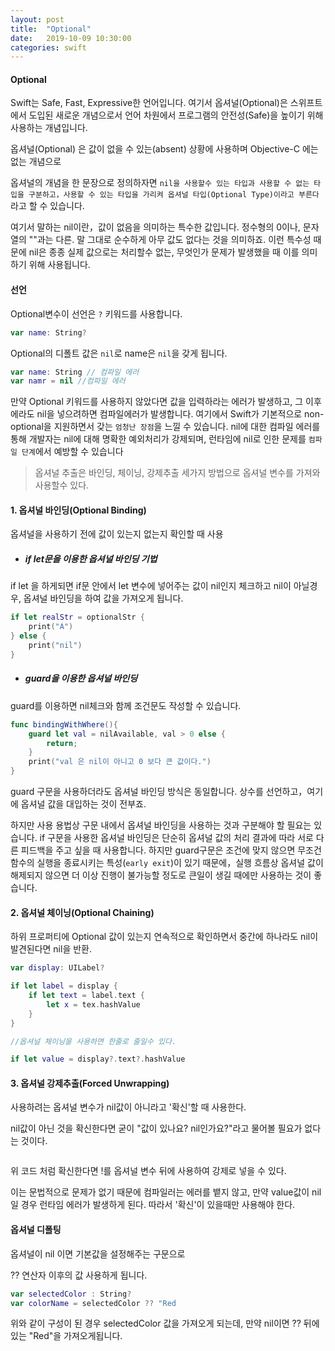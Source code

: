 ```yaml
---
layout: post
title:  "Optional"
date:   2019-10-09 10:30:00
categories: swift
---
```


#### Optional

Swift는 Safe, Fast, Expressive한 언어입니다. 여기서 옵셔널(Optional)은 스위프트에서 도입된 새로운 개념으로서 언어 차원에서 프로그램의 안전성(Safe)을 높이기 위해 사용하는 개념입니다.

옵셔널(Optional) 은 값이 없을 수 있는(absent) 상황에 사용하며 Objective-C 에는 없는 개념으로

옵셔널의 개념을 한 문장으로 정의하자면 `nil을 사용할수 있는 타입과 사용할 수 없는 타입을 구분하고，사용할 수 있는 타입을 가리켜 옵셔널 타입(Optional Type)이라고 부른다`라고 할 수 있습니다.

여기서 말하는 nil이란，값이 없음을 의미하는 특수한 값입니다. 정수형의 0이나, 문자열의 ""과는 다른. 말 그대로 순수하게 아무 값도 없다는 것을 의미하죠. 이런 특수성 때문에 nil은 종종 실제 값으로는 처리할수 없는, 무엇인가 문제가 발생했을 때 이를 의미하기 위해 사용됩니다.



#### 선언

Optional변수이 선언은 `?` 키워드를 사용합니다.

~~~swift
var name: String?
~~~

Optional의 디폴트 값은 `nil`로 name은 `nil`을 갖게 됩니다.

~~~swift
var name: String // 컴파일 에러
var namr = nil //컴파일 에러
~~~

만약 Optional 키워드를 사용하지 않았다면 값을 입력하라는 에러가 발생하고, 그 이후에라도 nil을 넣으려하면 컴파일에러가 발생합니다.
여기에서 Swift가 기본적으로 non-optional을 지원하면서 갖는 `엄청난 장점`을 느낄 수 있습니다.
nil에 대한 컴파일 에러를 통해 개발자는 nil에 대해 명확한 예외처리가 강제되며, 런타임에 nil로 인한 문제를 `컴파일 단계`에서 예방할 수 있습니다



> 옵셔널 추출은 바인딩, 체이닝, 강제추출 세가지 방법으로 옵셔널 변수를 가져와 사용할수 있다.



#### 1. 옵셔널 바인딩(Optional Binding)

옵셔널을 사용하기 전에 값이 있는지 없는지 확인할 때 사용  



- ##### if let문을 이용한 옵셔널 바인딩 기법

if let 을 하게되면 if문 안에서 let 변수에 넣어주는 값이 nil인지 체크하고 nil이 아닐경우, 옵셔널 바인딩을 하여 값을 가져오게 됩니다.

~~~swift
if let realStr = optionalStr {
    print("A")
} else {
    print("nil")
}
~~~



- ##### guard을 이용한 옵셔널 바인딩

guard를 이용하면 nil체크와 함께 조건문도 작성할 수 있습니다.

~~~swift
func bindingWithWhere(){
    guard let val = nilAvailable, val > 0 else {
        return;
    }
    print("val 은 nil이 아니고 0 보다 큰 값이다.")
}
~~~

guard 구문을 사용하더라도 옵셔널 바인딩 방식은 동일합니다. 상수를 선언하고，여기에 옵셔널 값을 대입하는 것이 전부죠.

하지만 사용 용법상 구문 내에서 옵셔널 바인딩을 사용하는 것과  구분해야 할 필요는 있습니다. if 구문을 사용한 옵셔널 바인딩은 단순히 옵셔널 값의 처리 결과에 따라 서로 다른 피드백을 주고 싶을 때 사용합니다. 하지만 guard구문은 조건에 맞지 않으면 무조건 함수의 실행을 종료시키는 특성(`early exit`)이 있기 때문에，실행 흐름상 옵셔널 값이 해제되지 않으면 더 이상 진행이 불가능할 정도로 큰일이 생길 때에만 사용하는 것이 좋습니다.



#### 2. 옵셔널 체이닝(Optional Chaining)

 하위 프로퍼티에 Optional 값이 있는지 연속적으로 확인하면서 중간에 하나라도 nil이 발견된다면 nil을 반환.

~~~swift
var display: UILabel?

if let label = display {
    if let text = label.text {
        let x = tex.hashValue
    }
}

//옵셔널 체이닝을 사용하면 한줄로 줄일수 있다.

if let value = display?.text?.hashValue

~~~



#### 3. 옵셔널 강제추출(Forced Unwrapping)

사용하려는 옵셔널 변수가 nil값이 아니라고 '확신'할 때 사용한다.

nil값이 아닌 것을 확신한다면 굳이 "값이 있나요? nil인가요?"라고 물어볼 필요가 없다는 것이다.

~~~swift

~~~



위 코드 처럼 확신한다면 !를 옵셔널 변수 뒤에 사용하여 강제로 넣을 수 있다.

이는 문법적으로 문제가 없기 때문에 컴파일러는 에러를 뱉지 않고, 만약 value값이 nil일 경우 런타임 에러가 발생하게 된다. 따라서 '확신'이 있을때만 사용해야 한다.



#### 옵셔널 디폴팅

옵셔널이 nil 이면 기본값을 설정해주는 구문으로

?? 연산자 이후의 값 사용하게 됩니다.

~~~swift
var selectedColor : String?
var colorName = selectedColor ?? "Red
~~~

위와 같이 구성이 된 경우 selectedColor 값을 가져오게 되는데, 만약 nil이면 ?? 뒤에 있는 "Red"을 가져오게됩니다.


